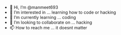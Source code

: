 - 👋 Hi, I’m @manmeet693
- 👀 I’m interested in ... learning how to code or hacking 
- 🌱 I’m currently learning ... coding
- 💞️ I’m looking to collaborate on ... hacking
- 📫 How to reach me ... it doesnt matter

<!---
manmeet693/manmeet693 is a ✨ special ✨ repository because its `README.md` (this file) appears on your GitHub profile.
You can click the Preview link to take a look at your changes.
--->
